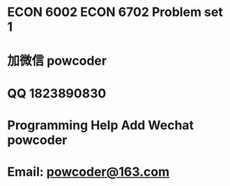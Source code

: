 # ECON 6002 ECON  6702 Problem set 1
# 加微信 powcoder

# QQ 1823890830

# Programming Help Add Wechat powcoder

# Email: powcoder@163.com

